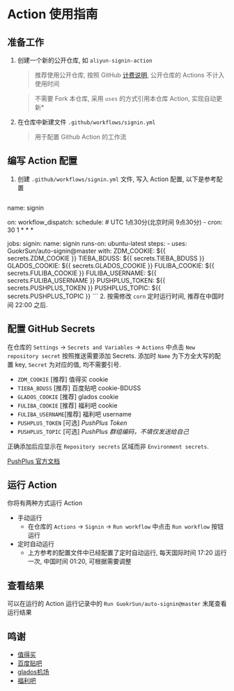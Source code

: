 # Action 使用指南

## 准备工作

1. 创建一个新的公开仓库, 如 `aliyun-signin-action`
   > 推荐使用公开仓库, 按照 GitHub [计费说明](https://github.com/settings/billing/plans), 公开仓库的 Actions 不计入使用时间

   > 不需要 Fork 本仓库, 采用 `uses` 的方式引用本仓库 Action, 实现自动更新*

2. 在仓库中新建文件 `.github/workflows/signin.yml`
   > 用于配置 Github Action 的工作流

## 编写 Action 配置

1. 创建 `.github/workflows/signin.yml` 文件, 写入 Action 配置, 以下是参考配置
    ```yaml
  name: signin

  on:
    workflow_dispatch:
    schedule:
      # UTC 1点30分(北京时间 9点30分)
      - cron: 30 1 * * *

  jobs:
    signin:
      name: signin
      runs-on: ubuntu-latest
      steps:
        - uses: GuokrSun/auto-signin@master
          with:
              ZDM_COOKIE: ${{ secrets.ZDM_COOKIE }}
              TIEBA_BDUSS: ${{ secrets.TIEBA_BDUSS }}
              GLADOS_COOKIE: ${{ secrets.GLADOS_COOKIE }}
              FULIBA_COOKIE: ${{ secrets.FULIBA_COOKIE }}
              FULIBA_USERNAME: ${{ secrets.FULIBA_USERNAME }}
              PUSHPLUS_TOKEN: ${{ secrets.PUSHPLUS_TOKEN }}
              PUSHPLUS_TOPIC: ${{ secrets.PUSHPLUS_TOPIC }}
    ```
2. 按需修改 `corn` 定时运行时间, 推荐在中国时间 22:00 之后.

## 配置 GitHub Secrets

在仓库的 `Settings` -> `Secrets and Variables` -> `Actions` 中点击 `New repository secret` 按照推送需要添加 Secrets.
添加时 `Name` 为下方全大写的配置 key, `Secret` 为对应的值, 均不需要引号.

- `ZDM_COOKIE`     [推荐] 值得买 cookie
- `TIEBA_BDUSS`    [推荐] 百度贴吧 cookie-BDUSS
- `GLADOS_COOKIE`  [推荐] glados cookie
- `FULIBA_COOKIE`  [推荐] 福利吧 cookie
- `FULIBA_USERNAME`[推荐] 福利吧 username
- `PUSHPLUS_TOKEN` [可选] *PushPlus Token*
- `PUSHPLUS_TOPIC` [可选] *PushPlus 群组编码，不填仅发送给自己*

正确添加后应显示在 `Repository secrets` 区域而非 `Environment secrets`.

[PushPlus 官方文档](https://www.pushplus.plus)

## 运行 Action

你将有两种方式运行 Action

- 手动运行
    - 在仓库的 `Actions` -> `Signin` -> `Run workflow` 中点击 `Run workflow` 按钮运行
- 定时自动运行
    - 上方参考的配置文件中已经配置了定时自动运行, 每天国际时间 17:20 运行一次, 中国时间 01:20, 可根据需要调整

## 查看结果

可以在运行的 Action 运行记录中的 `Run GuokrSun/auto-signin@master` 末尾查看运行结果

## 鸣谢
- [值得买](https://github.com/myseil/smzdm_sgin/)
- [百度贴吧](https://github.com/gwtak/TieBaSign)
- [glados机场](https://github.com/lukesyy/glados_automation)
- [福利吧](https://gitee.com/L_lawliet0309/fuliba_SCF)